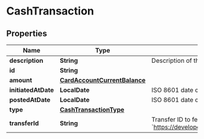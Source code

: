 

# CashTransaction


## Properties

| Name | Type | Description | Notes |
|------------ | ------------- | ------------- | -------------|
|**description** | **String** | Description of the transaction |  |
|**id** | **String** |  |  |
|**amount** | [**CardAccountCurrentBalance**](CardAccountCurrentBalance.md) |  |  [optional] |
|**initiatedAtDate** | **LocalDate** | ISO 8601 date of when the payment is initiated |  |
|**postedAtDate** | **LocalDate** | ISO 8601 date of when the payment is posted |  |
|**type** | [**CashTransactionType**](CashTransactionType.md) |  |  [optional] |
|**transferId** | **String** | Transfer ID to fetch additional metadata about the transaction using &#x60;https://developer.brex.com/openapi/payments_api/#operation/getTransfersById&#x60; |  [optional] |



